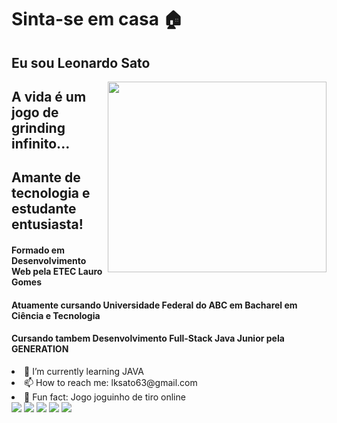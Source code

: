 <h1>Sinta-se em casa 🏠</h1>
<h2>Eu sou Leonardo Sato</H2>
<img align="right" src="https://image.flaticon.com/icons/png/512/720/720718.png" width="350" height="305"/>
<h2>A vida é um jogo de grinding infinito...</h2>
<h2>Amante de tecnologia e estudante entusiasta!</h2>
<h4>Formado em Desenvolvimento Web pela ETEC Lauro Gomes</h4>
<h4>Atuamente cursando Universidade Federal do ABC em Bacharel em Ciência e Tecnologia</h4>
<h4>Cursando tambem Desenvolvimento Full-Stack Java Junior pela GENERATION</h4>

<li>🌱 I’m currently learning JAVA
<li> 📫 How to reach me: lksato63@gmail.com
<li> 🔫 Fun fact: Jogo joguinho de tiro online

<br>
<img src="https://img.shields.io/badge/JavaScript-black?style=for-the-badge&logo=javascript&logoColor=white"/>
<img src="https://img.shields.io/badge/TypeScript-black?style=for-the-badge&logo=typescript&logoColor=white"/>
<img src="https://img.shields.io/badge/Java-black?style=for-the-badge&logo=java&logoColor=white"/>
<img src="https://img.shields.io/badge/MySQL-00000F?style=for-the-badge&logo=mysql&logoColor=white"/>
<img src="https://img.shields.io/badge/Angular-black?style=for-the-badge&logo=angular&logoColor=white"/>




